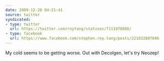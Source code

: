 ```yaml
---
date: 2009-12-28 04:21:41
source: twitter
syndicated:
- type: twitter
  url: https://twitter.com/roytang/statuses/7111878886/
- type: facebook
  url: https://www.facebook.com/stephen.roy.tang/posts/221022887646
---
```


My cold seems to be getting worse. Out with Decolgen, let's try Neozep!